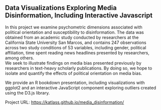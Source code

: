 ## Data Visualizations Exploring Media Disinformation, Including Interactive Javascript

In this project we examine psychometric dimensions associated with
political orientation and susceptibility to disinformation. 
The data was obtained from an academic study conducted by researchers at the California State University
San Marcos, and contains 247 observations across two study conditions of 53
variables, including gender, political affiliation, time spent reading news headlines
presented by researchers, among others.<br>
We seek to illustrate findings on media bias presented previously by researchers in text-heavy
scholarly publications. By doing so, we hope to isolate and quantify the effects of political orientation on media bias.<br>

We provide an R bookdown presentation, including visualizations with ggplot2 and an interactive JavaScript component exploring outliers created using the D3.js library. <br>

Project URL:
https://katlass.github.io/media_disinformation/
